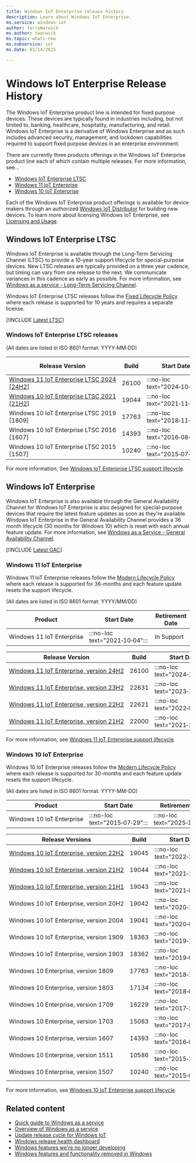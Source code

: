 ```yaml
---
title: Windows IoT Enterprise release history
description: Learn about Windows IoT Enterprise.
ms.service: windows-iot
author: TerryWarwick
ms.author: twarwick
ms.topic: whats-new
ms.subservice: iot
ms.date: 03/14/2025

---
```


# Windows IoT Enterprise Release History

The Windows IoT Enterprise product line is intended for fixed purpose devices. These devices are typically found in industries including, but not limited to, banking, healthcare, hospitality, manufacturing, and retail. Windows IoT Enterprise is a derivative of Windows Enterprise and as such includes advanced security, management, and lockdown capabilities required to support fixed purpose devices in an enterprise environment.  

There are currently three products offerings in the Windows IoT Enterprise product line each of which contain multiple releases. For more information, see...

- [Windows IoT Enterprise LTSC](#windows-iot-enterprise-ltsc)
- [Windows 11 IoT Enterprise](#windows-11-iot-enterprise)
- [Windows 10 IoT Enterprise](#windows-10-iot-enterprise)

Each of the Windows IoT Enterprise product offerings is available for device makers through an authorized [Windows IoT Distributor](https://aka.ms/IoTDistributorList) for building new devices. To learn more about licensing Windows IoT Enterprise, see [Licensing and Usage](/windows/iot/iot-enterprise/commercialization/licensing).

## Windows IoT Enterprise LTSC

Windows IoT Enterprise is available through the Long-Term Servicing Channel (LTSC) to provide a 10-year support lifecycle for special-purpose devices. New LTSC releases are typically provided on a three year cadence, but timing can vary from one release to the next. We communicate variances in this cadence as early as possible. For more information, see [Windows as a service - Long-Term Servicing Channel](/windows/deployment/update/waas-overview#long-term-servicing-channel).

Windows IoT Enterprise LTSC releases follow the [Fixed Lifecycle Policy](/lifecycle/policies/fixed) where each release is supported for 10 years and requires a separate license.

[!INCLUDE [Latest LTSC](../includes/incl-latest-ltsc-release.md)]

### Windows IoT Enterprise LTSC releases

(All dates are listed in ISO 8601 format: YYYY&#8209;MM&#8209;DD)

| Release Version           | Build | Start Date | End of Servicing | Update History | Windows Update Catalog |
| --- | --- | --- | --- | --- | ---|
| [Windows&nbsp;11&nbsp;IoT&nbsp;Enterprise&nbsp;LTSC&nbsp;2024</br>[24H2]](Windows-11-IoT-Enterprise-LTSC-2024.md) |   26100 | :::no-loc text="2024&#8209;10&#8209;01"::: | :::no-loc text="2034&#8209;10&#8209;10"::: | [Show&nbsp;update&nbsp;history](https://support.microsoft.com/en-us/topic/windows-11-version-24h2-update-history-0929c747-1815-4543-8461-0160d16f15e5) | [Show&nbsp;x64&nbsp;updates](https://www.catalog.update.microsoft.com/Search.aspx?q=-Dynamic%20Cumulative%20Update%20for%20Windows%2011%20version%2024H2%20for%20x64) </br> [Show&nbsp;Arm64&nbsp;updates](https://www.catalog.update.microsoft.com/Search.aspx?q=-Dynamic%20Cumulative%20Update%20for%20Windows%2011%20version%2024H2%20for%20Arm64) |
| [Windows&nbsp;10&nbsp;IoT&nbsp;Enterprise&nbsp;LTSC&nbsp;2021</br>[21H2]](Windows-10-IoT-Enterprise-LTSC-2021.md) |   19044 | :::no-loc text="2021&#8209;11&#8209;16"::: | :::no-loc text="2032&#8209;01&#8209;13"::: | [Show&nbsp;update&nbsp;history](https://support.microsoft.com/topic/windows-10-update-history-857b8ccb-71e4-49e5-b3f6-7073197d98fb)               | [Show&nbsp;x64&nbsp;updates](https://www.catalog.update.microsoft.com/Search.aspx?q=-Dynamic%20Cumulative%20Update%20for%20Windows%2010%20version%2021H2%20for%20x64) </br> [Show&nbsp;Arm64&nbsp;updates](https://www.catalog.update.microsoft.com/Search.aspx?q=-Dynamic%20Cumulative%20Update%20for%20Windows%2010%20version%2021H2%20for%20Arm64) |
| Windows&nbsp;10&nbsp;IoT&nbsp;Enterprise&nbsp;LTSC&nbsp;2019 </br>[1809]                                          |   17763 | :::no-loc text="2018&#8209;11&#8209;13"::: | :::no-loc text="2029&#8209;01&#8209;09"::: | [Show&nbsp;update&nbsp;history](https://support.microsoft.com/topic/windows-10-and-windows-server-2019-update-history-725fc2e1-4443-6831-a5ca-51ff5cbcb059)               |  [Show&nbsp;x64&nbsp;updates](https://www.catalog.update.microsoft.com/Search.aspx?q=-Dynamic%20Cumulative%20Update%20for%20Windows%2010%20version%201809%20for%20x64) </br> [Show&nbsp;Arm64&nbsp;updates](https://www.catalog.update.microsoft.com/Search.aspx?q=-Dynamic%20Cumulative%20Update%20for%20Windows%2010%20version%201809%20for%20Arm64) |
| Windows&nbsp;10&nbsp;IoT&nbsp;Enterprise&nbsp;LTSC&nbsp;2016 </br>[1607]                                          |   14393 | :::no-loc text="2016&#8209;08&#8209;02"::: | :::no-loc text="2026&#8209;10&#8209;13"::: | [Show&nbsp;update&nbsp;history](https://support.microsoft.com/topic/windows-10-and-windows-server-2016-update-history-4acfbc84-a290-1b54-536a-1c0430e9f3fd) | [Show&nbsp;x64&nbsp;updates](https://www.catalog.update.microsoft.com/Search.aspx?q=-Dynamic%20Cumulative%20Update%20for%20Windows%2010%20version%201607%20for%20x64) </br> [Show&nbsp;x86&nbsp;updates](https://www.catalog.update.microsoft.com/Search.aspx?q=-Dynamic%20Cumulative%20Update%20for%20Windows%2010%20version%201607%20for%20x86) |
| Windows&nbsp;10&nbsp;IoT&nbsp;Enterprise&nbsp;LTSC&nbsp;2015 </br>[1507]                                          |   10240 | :::no-loc text="2015&#8209;07&#8209;29"::: | :::no-loc text="2025&#8209;10&#8209;14"::: |  [Show&nbsp;update&nbsp;history](https://support.microsoft.com/topic/windows-10-update-history-93345c32-4ae1-6d1c-f885-6c0b718adf3b)              | [Show&nbsp;x64&nbsp;updates](https://www.catalog.update.microsoft.com/Search.aspx?q=-Dynamic%20Cumulative%20Update%20for%20Windows%2010%20version%201507%20for%20x64) </br> [Show&nbsp;x86&nbsp;updates](https://www.catalog.update.microsoft.com/Search.aspx?q=-Dynamic%20Cumulative%20Update%20for%20Windows%2010%20version%201507%20for%20x64) |

For more information, See [Windows IoT Enterprise LTSC support lifecycle](/lifecycle/products/?terms=Windows%20IoT%20Enterprise%20LTS).

## Windows IoT Enterprise

Windows IoT Enterprise is also available through the General Availability Channel for Windows IoT Enterprise is also designed for special-purpose devices that require the latest feature updates as soon as they're available. Windows IoT Enterprise in the General Availability Channel provides a 36 month lifecycle (30 months for Windows 10) which is reset with each annual feature update. For more information, see [Windows as a Service - General Availability Channel](/windows/deployment/update/waas-overview#general-availability-channel).

[!INCLUDE [Latest GAC](../includes/incl-latest-gac-release.md)]

### Windows 11 IoT Enterprise

Windows 11 IoT Enterprise releases follow the [Modern Lifecycle Policy](/lifecycle/policies/modern) where each release is supported for 36-months and each feature update resets the support lifecycle.

(All dates are listed in ISO 8601 format: YYYY/MM/DD)

| Product                        |  Start Date  | Retirement Date |
| ------------------------------ | ------------ | --------------- |
| Windows&nbsp;11&nbsp;IoT&nbsp;Enterprise      |  :::no-loc text="2021&#8209;10&#8209;04":::  |   In Support    |

| Release Version  | Build |  Start Date  | End of Servicing |
| ---------------- | ----- | ------------ | ---------------- |
| [Windows&nbsp;11&nbsp;IoT&nbsp;Enterprise,&nbsp;version&nbsp;24H2](windows-11-iot-enterprise-24h2.md) | 26100 | :::no-loc text="2024&#8209;10&#8209;01"::: | :::no-loc text="2027&#8209;10&#8209;12"::: |
| [Windows&nbsp;11&nbsp;IoT&nbsp;Enterprise,&nbsp;version&nbsp;23H2](Windows-11-IoT-Enterprise-23H2.md) | 22631 | :::no-loc text="2023&#8209;10&#8209;31"::: | :::no-loc text="2026&#8209;11&#8209;10"::: |
| [Windows&nbsp;11&nbsp;IoT&nbsp;Enterprise,&nbsp;version&nbsp;22H2](Windows-11-IoT-Enterprise-22H2.md) | 22621 | :::no-loc text="2022&#8209;09&#8209;20"::: | :::no-loc text="2025&#8209;10&#8209;14"::: |
| [Windows&nbsp;11&nbsp;IoT&nbsp;Enterprise,&nbsp;version&nbsp;21H2](Windows-11-IoT-Enterprise-21H2.md) | 22000 | :::no-loc text="2021&#8209;10&#8209;04"::: | :::no-loc text="2024&#8209;10&#8209;08"::: |

For more information, see [Windows 11 IoT Enterprise support lifecycle](/lifecycle/products/windows-11-iot-enterprise).

### Windows 10 IoT Enterprise

Windows 10 IoT Enterprise releases follow the [Modern Lifecycle Policy](/lifecycle/policies/modern) where each release is supported for 30-months and each feature update resets the support lifecycle.

(All dates are listed in ISO 8601 format: YYYY-MM-DD)

| Product                        |  Start Date  | Retirement Date |
| ------------------------------ | ------------ | --------------- |
| Windows&nbsp;10&nbsp;IoT&nbsp;Enterprise      |  :::no-loc text="2015&#8209;07&#8209;29":::  |   :::no-loc text="2025&#8209;10&#8209;14":::    |

| Release Versions | Build |  Start Date  | End of Servicing |
| --- | --- | --- | --- |
| [Windows&nbsp;10&nbsp;IoT&nbsp;Enterprise,&nbsp;version&nbsp;22H2](Windows-10-IoT-Enterprise-22H2.md) | 19045 | :::no-loc text="2022&#8209;10&#8209;18":::  | :::no-loc text="2025&#8209;10&#8209;14"::: |
| [Windows&nbsp;10&nbsp;IoT&nbsp;Enterprise,&nbsp;version&nbsp;21H2](Windows-10-IoT-Enterprise-21H2.md) | 19044 | :::no-loc text="2021&#8209;11&#8209;16":::  | :::no-loc text="2024&#8209;06&#8209;11"::: |
| [Windows&nbsp;10&nbsp;IoT&nbsp;Enterprise,&nbsp;version&nbsp;21H1](Windows-10-IoT-Enterprise-21H1.md) | 19043 | :::no-loc text="2021&#8209;05&#8209;18":::  | :::no-loc text="2022&#8209;12&#8209;13"::: |
| Windows&nbsp;10&nbsp;IoT&nbsp;Enterprise,&nbsp;version&nbsp;20H2                                      | 19042 | :::no-loc text="2020&#8209;10&#8209;20":::  | :::no-loc text="2023&#8209;05&#8209;09"::: |
| Windows&nbsp;10&nbsp;IoT&nbsp;Enterprise,&nbsp;version&nbsp;2004                                      | 19041 | :::no-loc text="2020&#8209;05&#8209;27":::  | :::no-loc text="2021&#8209;12&#8209;14"::: |
| Windows&nbsp;10&nbsp;IoT&nbsp;Enterprise,&nbsp;version&nbsp;1909                                      | 18363 | :::no-loc text="2019&#8209;11&#8209;12":::  | :::no-loc text="2022&#8209;05&#8209;10"::: |
| Windows&nbsp;10&nbsp;IoT&nbsp;Enterprise,&nbsp;version&nbsp;1903                                      | 18362 | :::no-loc text="2019&#8209;08&#8209;29":::  | :::no-loc text="2020&#8209;12&#8209;08"::: |
| Windows&nbsp;10&nbsp;Enterprise,&nbsp;version&nbsp;1809                                               | 17763 | :::no-loc text="2018&#8209;11&#8209;13":::  | :::no-loc text="2021&#8209;05&#8209;11"::: |
| Windows&nbsp;10&nbsp;Enterprise,&nbsp;version&nbsp;1803                                               | 17134 | :::no-loc text="2018&#8209;04&#8209;30":::  | :::no-loc text="2021&#8209;05&#8209;11"::: |
| Windows&nbsp;10&nbsp;Enterprise,&nbsp;version&nbsp;1709                                               | 16229 | :::no-loc text="2017&#8209;10&#8209;17":::  | :::no-loc text="2020&#8209;10&#8209;13"::: |
| Windows&nbsp;10&nbsp;Enterprise,&nbsp;version&nbsp;1703                                               | 15063 | :::no-loc text="2017&#8209;04&#8209;11":::  | :::no-loc text="2019&#8209;10&#8209;08"::: |
| Windows&nbsp;10&nbsp;Enterprise,&nbsp;version&nbsp;1607                                               | 14393 | :::no-loc text="2016&#8209;08&#8209;02":::  | :::no-loc text="2019&#8209;04&#8209;09"::: |
| Windows&nbsp;10&nbsp;Enterprise,&nbsp;version&nbsp;1511                                               | 10586 | :::no-loc text="2015&#8209;11&#8209;10":::  | :::no-loc text="2017&#8209;10&#8209;10"::: |
| Windows&nbsp;10&nbsp;Enterprise,&nbsp;version&nbsp;1507                                               | 10240 | :::no-loc text="2015&#8209;07&#8209;29":::  | :::no-loc text="2017&#8209;05&#8209;09"::: |

For more information, see [Windows 10 IoT Enterprise support lifecycle](/lifecycle/products/windows-10-iot-enterprise).

## Related content

- [Quick guide to Windows as a service](/windows/deployment/update/waas-quick-start)
- [Overview of Windows as a service](/windows/deployment/update/waas-overview)
- [Update release cycle for Windows IoT](/windows/deployment/update/release-cycle)
- [Windows release health dashboard](/windows/release-health/)
- [Windows features we're no longer developing](/windows/whats-new/deprecated-features)
- [Windows features and functionality removed in Windows](/windows/whats-new/removed-features)
